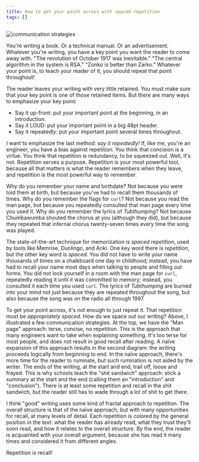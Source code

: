 ```yaml
---
title: How to get your point across with spaced repetition
tags: []
---
```


![communication strategies](/assets/2017-03-23-repetition/repetition.svg)

You're writing a book. Or a technical manual. Or an advertisement. Whatever you're writing, you have a key point you want the reader to come away with. "The revolution of October 1917 was inevitable." "The central algorithm in the system is RSA." "Zonko is better than Zarko." Whatever your point is, to teach your reader of it, you should repeat that point throughout!

The reader leaves your writing with very little retained. You must make sure that your key point is one of those retained items. But there are many ways to emphasize your key point:

* Say it up-front: put your important point at the beginning, in an introduction.
* Say it LOUD: put your important point in a big 48pt header.
* Say it repeatedly: put your important point several times throughout.

I want to emphasize the last method: _say it repeatedly!_ If, like me, you're an engineer, you have a bias against repetition. You think that concision is a virtue. You think that repetition is redundancy, to be squeezed out. Well, it's not. Repetition serves a purpose. Repetition is your most powerful tool, because all that matters is what the reader remembers when they leave, and repetition is the most powerful way to remember.

Why do you remember your name and birthdate? Not because you were told them at birth, but because you've had to recall them thousands of times. Why do you remember the flags for `curl`? Not because you read the man page, but because you repeatedly consulted that man page every time you used it. Why do you remember the lyrics of _Tubthumping_? Not because Chumbawumba shouted the chorus at you (although they did), but because they repeated that infernal chorus twenty-seven times every time the song was played.

The state-of-the-art technique for memorization is _spaced repetition_, used by tools like Memrise, Duolingo, and Anki. One key word there is _repetition_, but the other key word is _spaced_. You did not have to write your name thousands of times on a chalkboard one day in childhood; instead, you have had to recall your name most days when talking to people and filling out forms. You did not lock yourself in a room with the man page for `curl`, repeatedly reading it until it was committed to memory; instead, you consulted it each time you used `curl`. The lyrics of _Tubthumping_ are burned into your mind not just because they are repeated throughout the song, but also because the song was on the radio all through 1997.

To get your point across, it's not enough to just repeat it. That repetition must be _appropriately spaced._ How do we space out our writing? Above, I illustrated a few communication strategies. At the top, we have the "Man page" approach: terse, concise, no repetition. This is the approach that many engineers want to take when explaining something. It's too terse for most people, and does not result in good recall after reading. A naïve expansion of this approach results in the second diagram: the writing proceeds logically from beginning to end. In the naïve approach, there's more time for the reader to ruminate, but such rumination is not aided by the writer. The ends of the writing, at the start and end, trail off, loose and frayed. This is why schools teach the "shit sandwich" approach: stick a summary at the start and the end (calling them an "introduction" and "conclusion"). There is at least some repetition and recall in the shit sandwich, but the reader still has to wade through a lot of shit to get there.

I think "good" writing uses some kind of fractal approach to repetition. The overall structure is that of the naïve approach, but with many opportunities for recall, at many levels of detail. Each repetition is colored by the general position in the text: what the reader has already read, what they trust they'll soon read, and how it relates to the overall structure. By the end, the reader is acquainted with your overall argument, because she has read it many times and considered it from different angles.

Repetition is recall!
